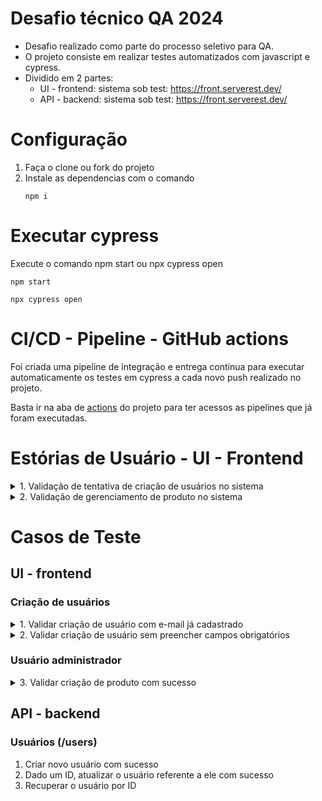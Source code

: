 # Desafio técnico QA 2024 
- Desafio realizado como parte do processo seletivo para QA.
- O projeto consiste em realizar testes automatizados com javascript e cypress.
- Dividido em 2 partes:
  - UI - frontend: sistema sob test: https://front.serverest.dev/
  - API - backend: sistema sob test: https://front.serverest.dev/

# Configuração
1. Faça o clone ou fork do projeto
2. Instale as dependencias com o comando
     ```
    npm i
    ```

# Executar cypress
Execute o comando npm start ou npx cypress open
```
npm start
```
```
npx cypress open
```

# CI/CD - Pipeline - GitHub actions
Foi criada uma pipeline de integração e entrega contínua para executar automaticamente os testes em cypress a cada novo push realizado no projeto.

Basta ir na aba de [actions](https://github.com/pgondim/desafio-tecnico-qa-2024/actions) do projeto para ter acessos as pipelines que já foram executadas.

# Estórias de Usuário - UI - Frontend

<details>
  
<summary> 1. Validação de tentativa de criação de usuários no sistema </summary>
  
  **Descrição(Gherkin):**
  
  >***DADO*** que sou gerente do sistema
  >
  >***QUANDO*** alguém tentar cadastrar novo usuário administrador
  >
  >***E*** apresentar e-mail já cadastrado
  >
  >***OU*** não preencher os campos obrigatórios
  >
  >***ENTÃO*** deve ser apresentado mensagens claras sobre o motivo da criação ter falhado

</details>

<details>
  
<summary> 2. Validação de gerenciamento de produto no sistema</summary>
  
  **Descrição(Gherkin):**
  
  >***DADO*** que sou usuário administrador 
  >
  >***QUANDO*** fizer login no sistema
  >
  >***ENTÃO*** sou capaz de gerenciar produtos no sistema

</details>


# Casos de Teste
## UI - frontend
### Criação de usuários
<details>
  
<summary> 1. Validar criação de usuário com e-mail já cadastrado </summary>
  
**Passos:**

1. Clicar no botão Cadastrar
2. Preencher campo Nome com qualquer valor
3. Preencher campo e-mail com um valor que já conste no sistema
4. Preencher campo senha com qualquer valor
5. Clicar no botão Cadastrar

**Critério de aceite**

Deve ser apresentada a mensagem "Este email já está sendo usado" ao usuário

</details>

<details>
  
<summary> 2. Validar criação de usuário sem preencher campos obrigatórios </summary>
  
**Passos:**

1. Clicar no botão Cadastrar
2. Deixar campo Nome em branco
3. Deixar campo e-mail em branco
4. Deixar campo senha em branco
5. Clicar no botão Cadastrar

**Critério de aceite**

Deve ser apresentada uma mensagem para cada campo em branco: 

</details>

### Usuário administrador

<details>

<summary> 3. Validar criação de produto com sucesso </summary>
  
**Passos:**

1. Fazer login com usuário administrador 
2. Preencher campo Nome com qualquer valor
3. Preencher campo Preço com qualquer valor
4. Preencher campo Descrição com qualquer valor
5. Preencher campo Quantidade com qualquer valor
6. Clicar no botão Cadastrar

**Critério de aceite**

Deve ser apresentada um novo produto cadastrado com o mesmo nome, descrição e preço
- "Nome é obrigatório"
- "Email é obrigatório"
- "Password é obrigatório" 

</details>

## API - backend
### Usuários (/users)
1. Criar novo usuário com sucesso
2. Dado um ID, atualizar o usuário referente a ele com sucesso
3. Recuperar o usuário por ID


